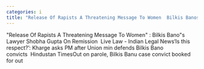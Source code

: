```yaml
---
categories: i
title: "Release Of Rapists A Threatening Message To Women  Bilkis Banos Lawyer Shobha Gupta On Remission  Live Law  Indian Legal News"
---
```

"Release Of Rapists A Threatening Message To Women" : Bilkis Bano"s Lawyer Shobha Gupta On Remission&nbsp;&nbsp;Live Law - Indian Legal News‘Is this respect?’: Kharge asks PM after Union min defends Bilkis Bano convicts&nbsp;&nbsp;Hindustan TimesOut on parole, Bilkis Banu case convict booked for out